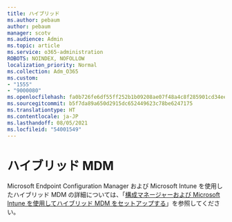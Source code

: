 ```yaml
---
title: ハイブリッド
ms.author: pebaum
author: pebaum
manager: scotv
ms.audience: Admin
ms.topic: article
ms.service: o365-administration
ROBOTS: NOINDEX, NOFOLLOW
localization_priority: Normal
ms.collection: Adm_O365
ms.custom:
- "1555"
- "9000080"
ms.openlocfilehash: fa0b726fe6df55ff252b1b09208ae07f48a4c8f285901cd34ee356fd842b0507
ms.sourcegitcommit: b5f7da89a650d2915dc652449623c78be6247175
ms.translationtype: HT
ms.contentlocale: ja-JP
ms.lasthandoff: 08/05/2021
ms.locfileid: "54001549"
---
```

# <a name="hybrid-mdm"></a>ハイブリッド MDM

Microsoft Endpoint Configuration Manager および Microsoft Intune を使用したハイブリッド MDM の詳細については、「[構成マネージャーおよび Microsoft Intune を使用してハイブリッド MDM をセットアップする](https://docs.microsoft.com/configmgr/mdm/deploy-use/setup-hybrid-mdm)」を参照してください。